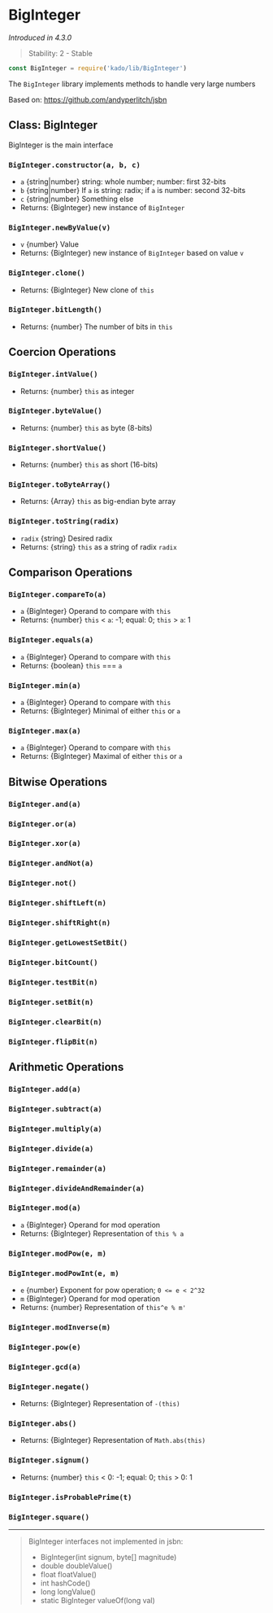 # BigInteger
*Introduced in 4.3.0*
> Stability: 2 - Stable
```js
const BigInteger = require('kado/lib/BigInteger')
```
The `BigInteger` library implements methods to handle very large numbers

Based on: https://github.com/andyperlitch/jsbn

## Class: BigInteger
BigInteger is the main interface

### `BigInteger.constructor(a, b, c)`
* `a` {string|number} string: whole number; number: first 32-bits
* `b` {string|number} If `a` is string: radix; if `a` is number: second 32-bits
* `c` {string|number} Something else
* Returns: {BigInteger} new instance of `BigInteger`

### `BigInteger.newByValue(v)`
* `v` {number} Value
* Returns: {BigInteger} new instance of `BigInteger` based on value `v`

### `BigInteger.clone()`
* Returns: {BigInteger} New clone of `this`

### `BigInteger.bitLength()`
* Returns: {number} The number of bits in `this`

## Coercion Operations
### `BigInteger.intValue()`
* Returns: {number} `this` as integer

### `BigInteger.byteValue()`
* Returns: {number} `this` as byte (8-bits)

### `BigInteger.shortValue()`
* Returns: {number} `this` as short (16-bits)

### `BigInteger.toByteArray()`
* Returns: {Array} `this` as big-endian byte array

### `BigInteger.toString(radix)`
* `radix` {string} Desired radix
* Returns: {string} `this` as a string of radix `radix`

## Comparison Operations
### `BigInteger.compareTo(a)`
* `a` {BigInteger} Operand to compare with `this`
* Returns: {number} `this` < `a`: -1; equal: 0; `this` > `a`: 1

### `BigInteger.equals(a)`
* `a` {BigInteger} Operand to compare with `this`
* Returns: {boolean} `this` === `a`

### `BigInteger.min(a)`
* `a` {BigInteger} Operand to compare with `this`
* Returns: {BigInteger} Minimal of either `this` or `a`

### `BigInteger.max(a)`
* `a` {BigInteger} Operand to compare with `this`
* Returns: {BigInteger} Maximal of either `this` or `a`

## Bitwise Operations
### `BigInteger.and(a)`
### `BigInteger.or(a)`
### `BigInteger.xor(a)`
### `BigInteger.andNot(a)`
### `BigInteger.not()`
### `BigInteger.shiftLeft(n)`
### `BigInteger.shiftRight(n)`
### `BigInteger.getLowestSetBit()`
### `BigInteger.bitCount()`
### `BigInteger.testBit(n)`
### `BigInteger.setBit(n)`
### `BigInteger.clearBit(n)`
### `BigInteger.flipBit(n)`

## Arithmetic Operations
### `BigInteger.add(a)`
### `BigInteger.subtract(a)`
### `BigInteger.multiply(a)`
### `BigInteger.divide(a)`
### `BigInteger.remainder(a)`
### `BigInteger.divideAndRemainder(a)`
### `BigInteger.mod(a)`
* `a` {BigInteger} Operand for mod operation
* Returns: {BigInteger} Representation of `this % a`

### `BigInteger.modPow(e, m)`
### `BigInteger.modPowInt(e, m)`
* `e` {number} Exponent for pow operation; `0 <= e < 2^32`
* `m` {BigInteger} Operand for mod operation
* Returns: {number} Representation of `this^e % m'`

### `BigInteger.modInverse(m)`
### `BigInteger.pow(e)`
### `BigInteger.gcd(a)`
### `BigInteger.negate()`
* Returns: {BigInteger} Representation of `-(this)`

### `BigInteger.abs()`
* Returns: {BigInteger} Representation of `Math.abs(this)`

### `BigInteger.signum()`
* Returns: {number} `this` < 0: -1; equal: 0; `this` > 0: 1

### `BigInteger.isProbablePrime(t)`
### `BigInteger.square()`

---
> BigInteger interfaces not implemented in jsbn:
> * BigInteger(int signum, byte[] magnitude)
> * double doubleValue()
> * float floatValue()
> * int hashCode()
> * long longValue()
> * static BigInteger valueOf(long val)
